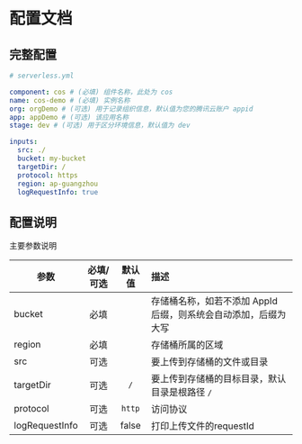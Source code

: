 # 配置文档

## 完整配置

```yml
# serverless.yml

component: cos # (必填) 组件名称，此处为 cos
name: cos-demo # (必填) 实例名称
org: orgDemo # (可选) 用于记录组织信息，默认值为您的腾讯云账户 appid
app: appDemo # (可选) 该应用名称
stage: dev # (可选) 用于区分环境信息，默认值为 dev

inputs:
  src: ./
  bucket: my-bucket
  targetDir: /
  protocol: https
  region: ap-guangzhou
  logRequestInfo: true
```

## 配置说明

主要参数说明

| 参数      | 必填/可选 | 默认值  | 描述                                                            |
| --------- | :-------: | :-----: | :-------------------------------------------------------------- |
| bucket    |   必填    |         | 存储桶名称，如若不添加 AppId 后缀，则系统会自动添加，后缀为大写 |
| region    |   必填    |         | 存储桶所属的区域                                                |
| src       |   可选    |         | 要上传到存储桶的文件或目录                                      |
| targetDir |   可选    |   `/`   | 要上传到存储桶的目标目录，默认目录是根路径 `/`                  |
| protocol  |   可选    | `http`  | 访问协议                                                        |
| logRequestInfo  |   可选    | false  | 打印上传文件的requestId                                                        |
